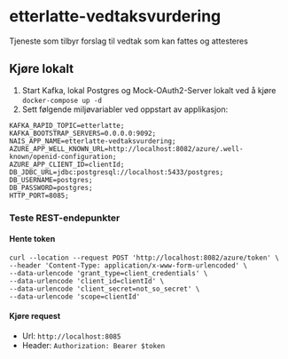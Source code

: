 # etterlatte-vedtaksvurdering

Tjeneste som tilbyr forslag til vedtak som kan fattes og attesteres

## Kjøre lokalt

1. Start Kafka, lokal Postgres og Mock-OAuth2-Server lokalt ved å kjøre `docker-compose up -d`
2. Sett følgende miljøvariabler ved oppstart av applikasjon:
```
KAFKA_RAPID_TOPIC=etterlatte;
KAFKA_BOOTSTRAP_SERVERS=0.0.0.0:9092;
NAIS_APP_NAME=etterlatte-vedtaksvurdering;
AZURE_APP_WELL_KNOWN_URL=http://localhost:8082/azure/.well-known/openid-configuration;
AZURE_APP_CLIENT_ID=clientId;
DB_JDBC_URL=jdbc:postgresql://localhost:5433/postgres;
DB_USERNAME=postgres;
DB_PASSWORD=postgres;
HTTP_PORT=8085;
```
### Teste REST-endepunkter
#### Hente token
```
curl --location --request POST 'http://localhost:8082/azure/token' \
--header 'Content-Type: application/x-www-form-urlencoded' \
--data-urlencode 'grant_type=client_credentials' \
--data-urlencode 'client_id=clientId' \
--data-urlencode 'client_secret=not_so_secret' \
--data-urlencode 'scope=clientId'
```

#### Kjøre request
- Url: `http://localhost:8085` 
- Header: `Authorization: Bearer $token`
